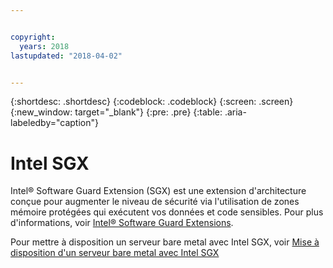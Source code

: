 ```yaml
---


copyright:
  years: 2018
lastupdated: "2018-04-02"


---
```


{:shortdesc: .shortdesc}
{:codeblock: .codeblock}
{:screen: .screen}
{:new_window: target="_blank"}
{:pre: .pre}
{:table: .aria-labeledby="caption"}

# Intel SGX
Intel® Software Guard Extension (SGX) est une extension d'architecture conçue pour augmenter le niveau de sécurité via l'utilisation de zones mémoire protégées qui exécutent vos données et code sensibles. Pour plus d'informations, voir [Intel® Software Guard Extensions](https://software.intel.com/en-us/sgx).

Pour mettre à disposition un serveur bare metal avec Intel SGX, voir [Mise à disposition d'un serveur bare metal avec Intel SGX](../bare-metal/bare-metal-provision-SGX.html)
